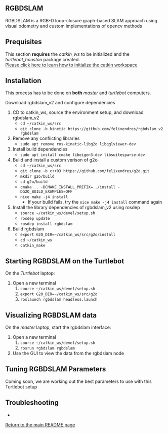 ## RGBDSLAM
RGBDSLAM is a RGB-D loop-closure graph-based SLAM approach using visual odometry and custom implementations of opencv methods

## Prequisites
This section **requires** the *catkin_ws* to be initialized and the *turtlebot_houston* package created.  
[Please click here to learn how to initialize the catkin workspace](08-Catkin_Workspace.md)

## Installation
This process has to be done on __both__ _master_ and _turtlebot_ computers.  

Download rgbdslam_v2 and configure dependencies
1. CD to catkin_ws, source the environment setup, and download rgbdslam_v2
    * `cd ~/catkin_ws/src`
    * `git clone -b kinetic https://github.com/felixendres/rgbdslam_v2 rgbdslam`
2. Remove any conflicting libraries
    * `sudo apt remove ros-kinetic-libg2o libqglviewer-dev`
3. Install build dependencies
    * `sudo apt install cmake libeigen3-dev libsuitesparse-dev`
3. Build and install a custom verison of g2o
    * `cd ~/catkin_ws/src`
    * `git clone -b c++03 https://github.com/felixendres/g2o.git`
    * `mkdir g2o/build`
    * `cd g2o/build`
    * `cmake .. -DCMAKE_INSTALL_PREFIX=../install -DG2O_BUILD_EXAMPLES=OFF`
    * `nice make -j4 install`
      * If your build fails, try the `nice make -j4 install` command again
4. Install the library dependencies of rgbdslam_v2 using rosdep
    * `source ~/catkin_ws/devel/setup.sh`
    * `rosdep update`
    * `rosdep install rgbdslam`
5. Build rgbdslam
    * `export G2O_DIR=~/catkin_ws/src/g2o/install`
    * `cd ~/catkin_ws`
    * `catkin_make`

## Starting RGBDSLAM on the Turtlebot
On the _Turtlebot_ laptop:  
1. Open a new terminal
    1. `source ~/catkin_ws/devel/setup.sh`
    2. `export G2O_DIR=~/catkin_ws/src/g2o`
    3. `roslaunch rgbdslam headless.launch`

## Visualizing RGBDSLAM data
On the _master_ laptop, start the rgbdslam interface:
1. Open a new terminal
    1. `source ~/catkin_ws/devel/setup.sh`
    2. `rosrun rgbdslam rgbdslam`
2. Use the GUI to view the data from the rgbdslam node

## Tuning RGBDSLAM Parameters
Coming soon, we are working out the best parameters to use with this Turtlebot setup


## Troubleshooting
-

 

[Return to the main README page](/README.md)
